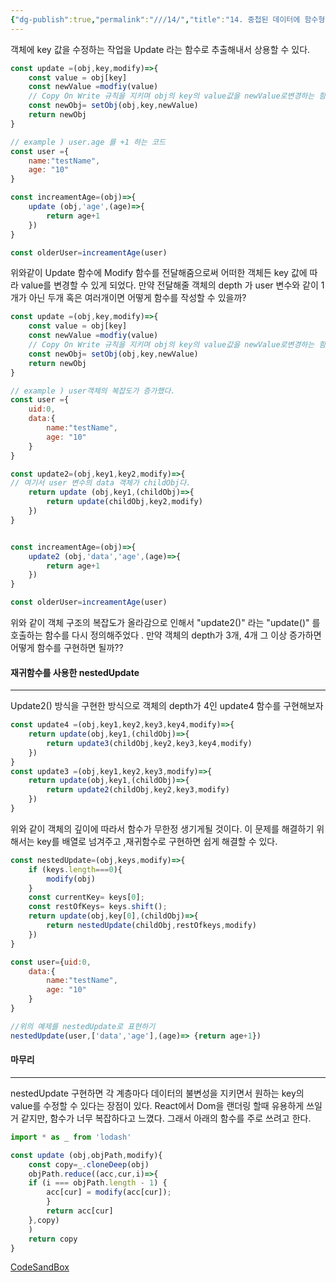 ```yaml
---
{"dg-publish":true,"permalink":"///14/","title":"14. 중첩된 데이터에 함수형 도구 사용하기"}
---
```


객체에 key 값을 수정하는 작업을 Update 라는 함수로 추출해내서 상용할 수 있다.

```javascript
const update =(obj,key,modify)=>{
	const value = obj[key]
	const newValue =modfiy(value)
	// Copy On Write 규칙을 지키며 obj의 key의 value값을 newValue로변경하는 함수
	const newObj= setObj(obj,key,newValue) 
	return newObj
}

// example ) user.age 를 +1 하는 코드
const user ={
	name:"testName",
	age: "10"
}

const increamentAge=(obj)=>{
	update (obj,'age',(age)=>{
		return age+1
	})
}

const olderUser=increamentAge(user)


```

위와같이 Update 함수에 Modify 함수를 전달해줌으로써 어떠한 객체든 key 값에 따라 value를 변경할 수 있게 되었다. 만약 전달해줄 객체의 depth 가 user 변수와 같이 1개가 아닌 두개 혹은 여러개이면 어떻게 함수를 작성할 수 있을까?


```javascript
const update =(obj,key,modify)=>{
	const value = obj[key]
	const newValue =modfiy(value)
	// Copy On Write 규칙을 지키며 obj의 key의 value값을 newValue로변경하는 함수
	const newObj= setObj(obj,key,newValue) 
	return newObj
}

// example ) user객체의 복잡도가 증가했다.  
const user ={
	uid:0,
	data:{
		name:"testName",
		age: "10"
	}
}

const update2=(obj,key1,key2,modify)=>{
// 여기서 user 변수의 data 객체가 childObj다. 
	return update (obj,key1,(childObj)=>{
		return update(childObj,key2,modify)
	})
}


const increamentAge=(obj)=>{
	update2 (obj,'data','age',(age)=>{
		return age+1
	})
}

const olderUser=increamentAge(user)


```

위와 같이 객체 구조의 복잡도가 올라감으로 인해서 "update2()" 라는 "update()" 를 호출하는 함수를 다시 정의해주었다 . 만약 객체의 depth가 3개, 4개 그 이상 증가하면 어떻게 함수를 구현하면 될까??

#### 재귀함수를 사용한  nestedUpdate 
---
 Update2() 방식을 구현한 방식으로 객체의 depth가 4인 update4 함수를 구현해보자
```javascript
const update4 =(obj,key1,key2,key3,key4,modify)=>{
	return update(obj,key1,(childObj)=>{
		return update3(childObj,key2,key3,key4,modify)
	})
}
const update3 =(obj,key1,key2,key3,modify)=>{
	return update(obj,key1,(childObj)=>{
		return update2(childObj,key2,key3,modify)	
	})
}

```

위와 같이 객체의 깊이에 따라서 함수가 무한정 생기게될 것이다. 이 문제를 해결하기 위해서는 key를 배열로 넘겨주고 ,재귀함수로 구현하면 쉽게 해결할 수 있다.

```javascript
const nestedUpdate=(obj,keys,modify)=>{
	if (keys.length===0){
		modify(obj)
	}
	const currentKey= keys[0];
	const restOfKeys= keys.shift();
	return update(obj,key[0],(childObj)=>{
		return nestedUpdate(childObj,restOfkeys,modify)
	})
}

const user={uid:0,
	data:{
		name:"testName",
		age: "10"
	}
}

//위의 예제를 nestedUpdate로 표현하기
nestedUpdate(user,['data','age'],(age)=> {return age+1})
```

#### 마무리
---
nestedUpdate 구현하면 각 계층마다 데이터의 불변성을 지키면서 원하는 key의 value를 수정할 수 있다는 장점이 있다.
React에서 Dom을 랜더링 할때 유용하게 쓰일거 같지만, 함수가 너무 복잡하다고 느꼈다. 그래서 아래의 함수를 주로 쓰려고 한다.


```javascript
import * as _ from 'lodash'

const update (obj,objPath,modify){
	const copy=_.cloneDeep(obj)
	objPath.reduce((acc,cur,i)=>{
	if (i === objPath.length - 1) {
		acc[cur] = modify(acc[cur]);
		}
		return acc[cur]
	},copy)
	)
	return copy
}

```

[CodeSandBox](
https://codesandbox.io/p/devbox/nestedupdate-8ddygn?file=%2Findex.js%3A32%2C1&layout=%257B%2522sidebarPanel%2522%253A%2522EXPLORER%2522%252C%2522rootPanelGroup%2522%253A%257B%2522direction%2522%253A%2522horizontal%2522%252C%2522contentType%2522%253A%2522UNKNOWN%2522%252C%2522type%2522%253A%2522PANEL_GROUP%2522%252C%2522id%2522%253A%2522ROOT_LAYOUT%2522%252C%2522panels%2522%253A%255B%257B%2522type%2522%253A%2522PANEL_GROUP%2522%252C%2522contentType%2522%253A%2522UNKNOWN%2522%252C%2522direction%2522%253A%2522vertical%2522%252C%2522id%2522%253A%2522clqm2ndwb0006356lhkzf6em2%2522%252C%2522sizes%2522%253A%255B70%252C30%255D%252C%2522panels%2522%253A%255B%257B%2522type%2522%253A%2522PANEL_GROUP%2522%252C%2522contentType%2522%253A%2522EDITOR%2522%252C%2522direction%2522%253A%2522horizontal%2522%252C%2522id%2522%253A%2522EDITOR%2522%252C%2522panels%2522%253A%255B%257B%2522type%2522%253A%2522PANEL%2522%252C%2522contentType%2522%253A%2522EDITOR%2522%252C%2522id%2522%253A%2522clqm2ndwb0002356llzc451m5%2522%257D%255D%257D%252C%257B%2522type%2522%253A%2522PANEL_GROUP%2522%252C%2522contentType%2522%253A%2522SHELLS%2522%252C%2522direction%2522%253A%2522horizontal%2522%252C%2522id%2522%253A%2522SHELLS%2522%252C%2522panels%2522%253A%255B%257B%2522type%2522%253A%2522PANEL%2522%252C%2522contentType%2522%253A%2522SHELLS%2522%252C%2522id%2522%253A%2522clqm2ndwb0004356l8h2s5khs%2522%257D%255D%252C%2522sizes%2522%253A%255B100%255D%257D%255D%257D%252C%257B%2522type%2522%253A%2522PANEL_GROUP%2522%252C%2522contentType%2522%253A%2522DEVTOOLS%2522%252C%2522direction%2522%253A%2522vertical%2522%252C%2522id%2522%253A%2522DEVTOOLS%2522%252C%2522panels%2522%253A%255B%257B%2522type%2522%253A%2522PANEL%2522%252C%2522contentType%2522%253A%2522DEVTOOLS%2522%252C%2522id%2522%253A%2522clqm2ndwb0005356lvpq8t313%2522%257D%255D%252C%2522sizes%2522%253A%255B100%255D%257D%255D%252C%2522sizes%2522%253A%255B50%252C50%255D%257D%252C%2522tabbedPanels%2522%253A%257B%2522clqm2ndwb0002356llzc451m5%2522%253A%257B%2522tabs%2522%253A%255B%257B%2522id%2522%253A%2522clqm2ndwa0001356l1ugu3vo6%2522%252C%2522mode%2522%253A%2522permanent%2522%252C%2522type%2522%253A%2522FILE%2522%252C%2522filepath%2522%253A%2522%252FREADME.md%2522%252C%2522state%2522%253A%2522IDLE%2522%257D%252C%257B%2522id%2522%253A%2522clqm3m4cf00bp356lc0nizho0%2522%252C%2522mode%2522%253A%2522permanent%2522%252C%2522type%2522%253A%2522FILE%2522%252C%2522initialSelections%2522%253A%255B%257B%2522startLineNumber%2522%253A32%252C%2522startColumn%2522%253A1%252C%2522endLineNumber%2522%253A32%252C%2522endColumn%2522%253A1%257D%255D%252C%2522filepath%2522%253A%2522%252Findex.js%2522%252C%2522state%2522%253A%2522IDLE%2522%257D%255D%252C%2522id%2522%253A%2522clqm2ndwb0002356llzc451m5%2522%252C%2522activeTabId%2522%253A%2522clqm3m4cf00bp356lc0nizho0%2522%257D%252C%2522clqm2ndwb0005356lvpq8t313%2522%253A%257B%2522tabs%2522%253A%255B%255D%252C%2522id%2522%253A%2522clqm2ndwb0005356lvpq8t313%2522%257D%252C%2522clqm2ndwb0004356l8h2s5khs%2522%253A%257B%2522id%2522%253A%2522clqm2ndwb0004356l8h2s5khs%2522%252C%2522activeTabId%2522%253A%2522clqm2ndwb0003356lrunrz8ta%2522%252C%2522tabs%2522%253A%255B%257B%2522id%2522%253A%2522clqm2ndwb0003356lrunrz8ta%2522%252C%2522mode%2522%253A%2522permanent%2522%252C%2522type%2522%253A%2522TASK_LOG%2522%252C%2522taskId%2522%253A%2522start%2522%257D%252C%257B%2522id%2522%253A%2522clqm3i49s003k356lrb87sfqa%2522%252C%2522mode%2522%253A%2522permanent%2522%252C%2522type%2522%253A%2522TERMINAL%2522%252C%2522shellId%2522%253A%2522clqm3i4rn05otefg6drij15zi%2522%257D%255D%257D%257D%252C%2522showDevtools%2522%253Atrue%252C%2522showShells%2522%253Atrue%252C%2522showSidebar%2522%253Atrue%252C%2522sidebarPanelSize%2522%253A15%257D)